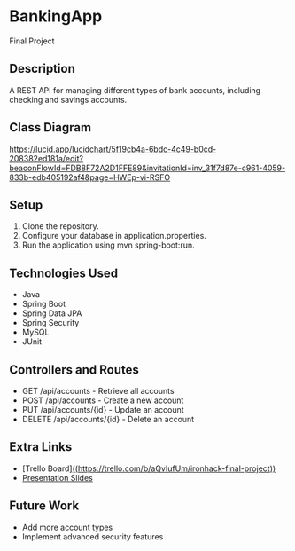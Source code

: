 
# BankingApp
Final Project
## Description
A REST API for managing different types of bank accounts, including checking and savings accounts.

## Class Diagram
https://lucid.app/lucidchart/5f19cb4a-6bdc-4c49-b0cd-208382ed181a/edit?beaconFlowId=FDB8F72A2D1FFE89&invitationId=inv_31f7d87e-c961-4059-833b-edb405192af4&page=HWEp-vi-RSFO

## Setup
1. Clone the repository.
2. Configure your database in application.properties.
3. Run the application using mvn spring-boot:run.

## Technologies Used
- Java
- Spring Boot
- Spring Data JPA
- Spring Security
- MySQL
- JUnit

## Controllers and Routes
- GET /api/accounts - Retrieve all accounts
- POST /api/accounts - Create a new account
- PUT /api/accounts/{id} - Update an account
- DELETE /api/accounts/{id} - Delete an account

## Extra Links
- [Trello Board][((https://trello.com/b/aQvIufUm/ironhack-final-project))](https://trello.com/b/aQvIufUm/ironhack-final-project)
- [Presentation Slides](https://calendly.com/salvatore-corsaro-ironhack/15min?month=2024-07)

## Future Work
- Add more account types
- Implement advanced security features
